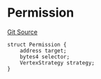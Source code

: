 # Permission
[Git Source](https://github.com/llama-community/vertex-v1/blob/1a5b9d40afe2b86db921cb268a555e6bb0a0a840/src/utils/Structs.sol)


```solidity
struct Permission {
    address target;
    bytes4 selector;
    VertexStrategy strategy;
}
```

